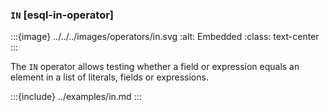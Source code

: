 ### `IN` [esql-in-operator]

:::{image} ../../../images/operators/in.svg
:alt: Embedded
:class: text-center
:::

The `IN` operator allows testing whether a field or expression equals an element in a list of literals, fields or expressions.


:::{include} ../examples/in.md
:::

